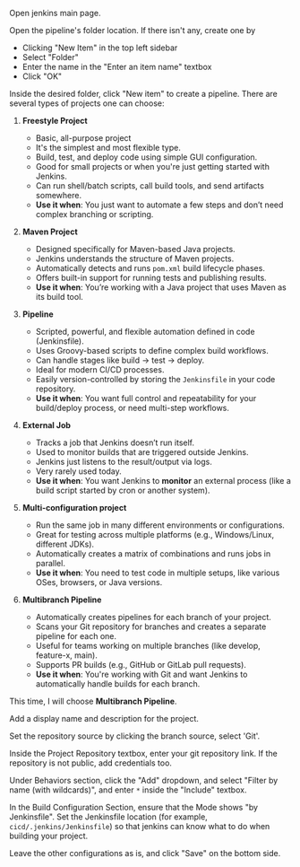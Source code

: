 Open jenkins main page.

Open the pipeline's folder location. If there isn't any, create one by
- Clicking "New Item" in the top left sidebar
- Select "Folder"
- Enter the name in the "Enter an item name" textbox
- Click "OK"

Inside the desired folder, click "New item" to create a pipeline. There are several types of projects one can choose:

1. **Freestyle Project**
   - Basic, all-purpose project
   - It's the simplest and most flexible type.
   - Build, test, and deploy code using simple GUI configuration.
   - Good for small projects or when you're just getting started with Jenkins.
   - Can run shell/batch scripts, call build tools, and send artifacts somewhere.
   - **Use it when**: You just want to automate a few steps and don’t need complex branching or scripting.

2. **Maven Project**
   - Designed specifically for Maven-based Java projects.
   - Jenkins understands the structure of Maven projects.
   - Automatically detects and runs `pom.xml` build lifecycle phases.
   - Offers built-in support for running tests and publishing results.
   - **Use it when**: You’re working with a Java project that uses Maven as its build tool.   

3. **Pipeline**
   - Scripted, powerful, and flexible automation defined in code (Jenkinsfile).
   - Uses Groovy-based scripts to define complex build workflows.
   - Can handle stages like build → test → deploy.
   - Ideal for modern CI/CD processes.
   - Easily version-controlled by storing the `Jenkinsfile` in your code repository.
   - **Use it when**: You want full control and repeatability for your build/deploy process, or need multi-step workflows.

4. **External Job**
   - Tracks a job that Jenkins doesn’t run itself.
   - Used to monitor builds that are triggered outside Jenkins.
   - Jenkins just listens to the result/output via logs.
   - Very rarely used today.
   - **Use it when**: You want Jenkins to **monitor** an external process (like a build script started by cron or another system).

5. **Multi-configuration project**
   - Run the same job in many different environments or configurations.
   - Great for testing across multiple platforms (e.g., Windows/Linux, different JDKs).
   - Automatically creates a matrix of combinations and runs jobs in parallel.
   - **Use it when**: You need to test code in multiple setups, like various OSes, browsers, or Java versions.

6. **Multibranch Pipeline**
   - Automatically creates pipelines for each branch of your project.
   - Scans your Git repository for branches and creates a separate pipeline for each one.
   - Useful for teams working on multiple branches (like develop, feature-x, main).
   - Supports PR builds (e.g., GitHub or GitLab pull requests).
   - **Use it when**: You're working with Git and want Jenkins to automatically handle builds for each branch.

This time, I will choose **Multibranch Pipeline**.

Add a display name and description for the project.

Set the repository source by clicking the branch source, select 'Git'.

Inside the Project Repository textbox, enter your git repository link. If the repository is not public, add credentials too.

Under Behaviors section, click the "Add" dropdown, and select "Filter by name (with wildcards)", and enter `*` inside the "Include" textbox.

In the Build Configuration Section, ensure that the Mode shows "by Jenkinsfile". Set the Jenkinsfile location (for example, `cicd/.jenkins/Jenkinsfile`) so that jenkins can know what to do when building your project.

Leave the other configurations as is, and click "Save" on the bottom side.